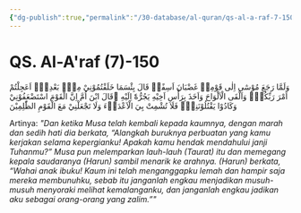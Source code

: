 ```yaml
---
{"dg-publish":true,"permalink":"/30-database/al-quran/qs-al-a-raf-7-150/"}
---
```



# QS. Al-A'raf (7)-150
وَلَمَّا رَجَعَ مُوْسٰٓى اِلٰى قَوْمِهٖ غَضْبَانَ اَسِفًاۙ قَالَ بِئْسَمَا خَلَفْتُمُوْنِيْ مِنْۢ بَعْدِيْۚ اَعَجِلْتُمْ اَمْرَ رَبِّكُمْۚ وَاَلْقَى الْاَلْوَاحَ وَاَخَذَ بِرَأْسِ اَخِيْهِ يَجُرُّهٗٓ اِلَيْهِ ۗقَالَ ابْنَ اُمَّ اِنَّ الْقَوْمَ اسْتَضْعَفُوْنِيْ وَكَادُوْا يَقْتُلُوْنَنِيْۖ فَلَا تُشْمِتْ بِيَ الْاَعْدَاۤءَ وَلَا تَجْعَلْنِيْ مَعَ الْقَوْمِ الظّٰلِمِيْنَ

Artinya: *"Dan ketika Musa telah kembali kepada kaumnya, dengan marah dan sedih hati dia berkata, “Alangkah buruknya perbuatan yang kamu kerjakan selama kepergianku! Apakah kamu hendak mendahului janji Tuhanmu?” Musa pun melemparkan lauh-lauh (Taurat) itu dan memegang kepala saudaranya (Harun) sambil menarik ke arahnya. (Harun) berkata, “Wahai anak ibuku! Kaum ini telah menganggapku lemah dan hampir saja mereka membunuhku, sebab itu janganlah engkau menjadikan musuh-musuh menyoraki melihat kemalanganku, dan janganlah engkau jadikan aku sebagai orang-orang yang zalim.”"*
